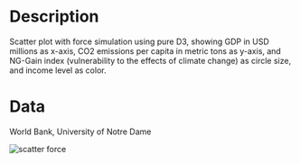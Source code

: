 # Description
Scatter plot with force simulation using pure D3, showing GDP in USD millions as x-axis, CO2 emissions per capita in metric tons as y-axis, and NG-Gain index (vulnerability to the effects of climate change) as circle size, and income level as color.

# Data
World Bank, University of Notre Dame

![scatter force](https://github.com/jhjanicki/d3_vanilla_scatter_force/assets/6565011/a2938ca9-b359-4f68-9c6e-acd5eeed2a05)

